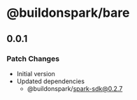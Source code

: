 # @buildonspark/bare

## 0.0.1

### Patch Changes

- Initial version
- Updated dependencies
  - @buildonspark/spark-sdk@0.2.7
